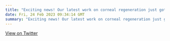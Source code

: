 ```yaml
---
title: "Exciting news! Our latest work on corneal regeneration just got featured in @AdvSciNews! 🎉👀 #Science #Research #Regeneration advancedsciencenews.com/science-in-pic…"
date: Fri, 24 Feb 2023 09:34:14 GMT
summary: "Exciting news! Our latest work on corneal regeneration just got featured in @AdvSciNews! 🎉👀 #Science #Research #Regeneration advancedsciencenews.com/science-in-pic…"
---
```


[View on Twitter](https://x.com/ChiappiniLab/status/1629052070249607168)
